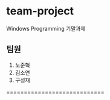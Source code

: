 # team-project
Windows Programming 기말과제 

## 팀원
1. 노준혁
2. 김소연
3. 구성재

============================

